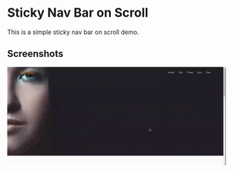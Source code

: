 # Sticky Nav Bar on Scroll

This is a simple sticky nav bar on scroll demo.

## Screenshots

![Sticky Nav](./screenshot/scroll.gif)
